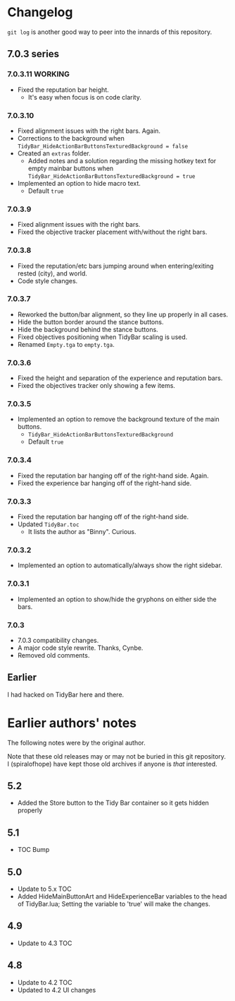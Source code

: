 # Changelog

`git log` is another good way to peer into the innards of this repository.


## 7.0.3 series

### 7.0.3.11 WORKING

- Fixed the reputation bar height.
  -  It's easy when focus is on code clarity.

### 7.0.3.10

- Fixed alignment issues with the right bars.  Again.
- Corrections to the background when `TidyBar_HideActionBarButtonsTexturedBackground = false`
- Created an `extras` folder.
  -  Added notes and a solution regarding the missing hotkey text for empty mainbar buttons when `TidyBar_HideActionBarButtonsTexturedBackground = true`
- Implemented an option to hide macro text.
  -  Default `true`

### 7.0.3.9

- Fixed alignment issues with the right bars.
- Fixed the objective tracker placement with/without the right bars.

### 7.0.3.8

- Fixed the reputation/etc bars jumping around when entering/exiting rested (city), and world.
- Code style changes.

### 7.0.3.7

- Reworked the button/bar alignment, so they line up properly in all cases.
- Hide the button border around the stance buttons.
- Hide the background behind the stance buttons.
- Fixed objectives positioning when TidyBar scaling is used.
- Renamed `Empty.tga` to `empty.tga`.

### 7.0.3.6

- Fixed the height and separation of the experience and reputation bars.
- Fixed the objectives tracker only showing a few items.

### 7.0.3.5

- Implemented an option to remove the background texture of the main buttons.
  -  `TidyBar_HideActionBarButtonsTexturedBackground`
  -  Default `true`

### 7.0.3.4

- Fixed the reputation bar hanging off of the right-hand side.  Again.
- Fixed the experience bar hanging off of the right-hand side.

### 7.0.3.3

- Fixed the reputation bar hanging off of the right-hand side.
- Updated `TidyBar.toc`
  -  It lists the author as "Binny".  Curious.

### 7.0.3.2

- Implemented an option to automatically/always show the right sidebar.

### 7.0.3.1

- Implemented an option to show/hide the gryphons on either side the bars.

### 7.0.3

- 7.0.3 compatibility changes.
- A major code style rewrite.  Thanks, Cynbe.
- Removed old comments.


## Earlier

I had hacked on TidyBar here and there.


# Earlier authors' notes

The following notes were by the original author.

Note that these old releases may or may not be buried in this git repository.  I (spiralofhope) have kept those old archives if anyone is *that* interested.

## 5.2

- Added the Store button to the Tidy Bar container so it gets hidden properly

## 5.1

- TOC Bump

## 5.0

- Update to 5.x TOC
- Added HideMainButtonArt and HideExperienceBar variables to the head of TidyBar.lua; Setting the variable to 'true' will make the changes.

## 4.9

- Update to 4.3 TOC

## 4.8

- Update to 4.2 TOC
- Updated to 4.2 UI changes
